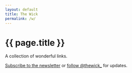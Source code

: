 ```yaml
---
layout: default
title: The Wick
permalink: /w/
---
```


# {{ page.title }}

A collection of wonderful links.

[Subscribe to the newsletter](/w/newsletter/) or [follow @thewick\_](https://twitter.com/thewick_) for updates.
